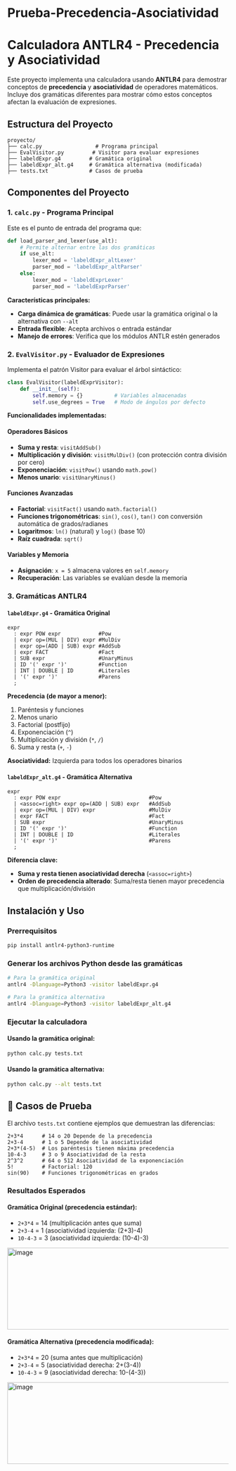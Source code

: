 # Prueba-Precedencia-Asociatividad
# Calculadora ANTLR4 - Precedencia y Asociatividad

Este proyecto implementa una calculadora usando **ANTLR4** para demostrar conceptos de **precedencia** y **asociatividad** de operadores matemáticos. Incluye dos gramáticas diferentes para mostrar cómo estos conceptos afectan la evaluación de expresiones.

## Estructura del Proyecto

```
proyecto/
├── calc.py                 # Programa principal
├── EvalVisitor.py         # Visitor para evaluar expresiones
├── labeldExpr.g4         # Gramática original
├── labeldExpr_alt.g4     # Gramática alternativa (modificada)
├── tests.txt             # Casos de prueba
```

## Componentes del Proyecto

### 1. `calc.py` - Programa Principal

Este es el punto de entrada del programa que:

```python
def load_parser_and_lexer(use_alt):
    # Permite alternar entre las dos gramáticas
    if use_alt:
        lexer_mod = 'labeldExpr_altLexer'
        parser_mod = 'labeldExpr_altParser'
    else:
        lexer_mod = 'labeldExprLexer'
        parser_mod = 'labeldExprParser'
```

**Características principales:**
- **Carga dinámica de gramáticas**: Puede usar la gramática original o la alternativa con `--alt`
- **Entrada flexible**: Acepta archivos o entrada estándar
- **Manejo de errores**: Verifica que los módulos ANTLR estén generados

### 2. `EvalVisitor.py` - Evaluador de Expresiones

Implementa el patrón Visitor para evaluar el árbol sintáctico:

```python
class EvalVisitor(labeldExprVisitor):
    def __init__(self):
        self.memory = {}          # Variables almacenadas
        self.use_degrees = True   # Modo de ángulos por defecto
```

**Funcionalidades implementadas:**

#### Operadores Básicos
- **Suma y resta**: `visitAddSub()`
- **Multiplicación y división**: `visitMulDiv()` (con protección contra división por cero)
- **Exponenciación**: `visitPow()` usando `math.pow()`
- **Menos unario**: `visitUnaryMinus()`

#### Funciones Avanzadas
- **Factorial**: `visitFact()` usando `math.factorial()`
- **Funciones trigonométricas**: `sin()`, `cos()`, `tan()` con conversión automática de grados/radianes
- **Logaritmos**: `ln()` (natural) y `log()` (base 10)
- **Raíz cuadrada**: `sqrt()`

#### Variables y Memoria
- **Asignación**: `x = 5` almacena valores en `self.memory`
- **Recuperación**: Las variables se evalúan desde la memoria

### 3. Gramáticas ANTLR4

#### `labeldExpr.g4` - Gramática Original

```antlr
expr
  : expr POW expr            #Pow
  | expr op=(MUL | DIV) expr #MulDiv
  | expr op=(ADD | SUB) expr #AddSub
  | expr FACT                #Fact
  | SUB expr                 #UnaryMinus
  | ID '(' expr ')'          #Function
  | INT | DOUBLE | ID        #Literales
  | '(' expr ')'             #Parens
  ;
```

**Precedencia (de mayor a menor):**
1. Paréntesis y funciones
2. Menos unario
3. Factorial (postfijo)
4. Exponenciación (`^`)
5. Multiplicación y división (`*`, `/`)
6. Suma y resta (`+`, `-`)

**Asociatividad:** Izquierda para todos los operadores binarios

#### `labeldExpr_alt.g4` - Gramática Alternativa

```antlr
expr
  : expr POW expr                            #Pow
  | <assoc=right> expr op=(ADD | SUB) expr   #AddSub
  | expr op=(MUL | DIV) expr                 #MulDiv
  | expr FACT                                #Fact
  | SUB expr                                 #UnaryMinus
  | ID '(' expr ')'                          #Function
  | INT | DOUBLE | ID                        #Literales
  | '(' expr ')'                             #Parens
  ;
```

**Diferencia clave:** 
- **Suma y resta tienen asociatividad derecha** (`<assoc=right>`)
- **Orden de precedencia alterado**: Suma/resta tienen mayor precedencia que multiplicación/división

## Instalación y Uso

### Prerrequisitos
```bash
pip install antlr4-python3-runtime
```

### Generar los archivos Python desde las gramáticas
```bash
# Para la gramática original
antlr4 -Dlanguage=Python3 -visitor labeldExpr.g4

# Para la gramática alternativa
antlr4 -Dlanguage=Python3 -visitor labeldExpr_alt.g4
```

### Ejecutar la calculadora

#### Usando la gramática original:
```bash
python calc.py tests.txt
```

#### Usando la gramática alternativa:
```bash
python calc.py --alt tests.txt
```
## 🧪 Casos de Prueba

El archivo `tests.txt` contiene ejemplos que demuestran las diferencias:

```
2+3*4      # 14 o 20 Depende de la precedencia
2+3-4      # 1 o 5 Depende de la asociatividad  
2+3*(4-5)  # Los paréntesis tienen máxima precedencia
10-4-3     # 3 o 9 Asociatividad de la resta
2^3^2      # 64 o 512 Asociatividad de la exponenciación
5!         # Factorial: 120
sin(90)    # Funciones trigonométricas en grados
```

### Resultados Esperados

#### Gramática Original (precedencia estándar):
- `2+3*4` = 14 (multiplicación antes que suma)
- `2+3-4` = 1 (asociatividad izquierda: (2+3)-4)
- `10-4-3` = 3 (asociatividad izquierda: (10-4)-3)

<img width="1278" height="186" alt="image" src="https://github.com/user-attachments/assets/64f182fb-d7bb-4413-a05e-e779a363b968" />

#### Gramática Alternativa (precedencia modificada):
- `2+3*4` = 20 (suma antes que multiplicación)
- `2+3-4` = 5 (asociatividad derecha: 2+(3-4))
- `10-4-3` = 9 (asociatividad derecha: 10-(4-3))

<img width="1278" height="186" alt="image" src="https://github.com/user-attachments/assets/05293559-a73b-408b-8204-0a00fcc5697a" />

